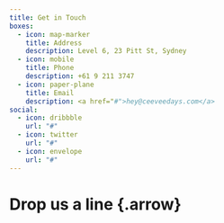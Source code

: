 ```yaml
---
title: Get in Touch
boxes:
  - icon: map-marker
    title: Address
    description: Level 6, 23 Pitt St, Sydney
  - icon: mobile
    title: Phone
    description: +61 9 211 3747
  - icon: paper-plane
    title: Email
    description: <a href="#">hey@ceeveedays.com</a>
social:
  - icon: dribbble
    url: "#"
  - icon: twitter
    url: "#"
  - icon: envelope
    url: "#"
---
```

# Drop us a line {.arrow}
